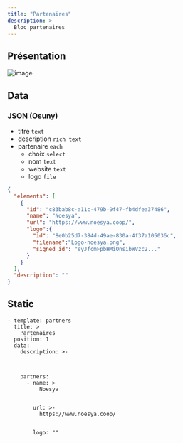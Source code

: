 ```yaml
---
title: "Partenaires"
description: >
  Bloc partenaires
---
```


## Présentation

![image](https://user-images.githubusercontent.com/4457294/160695991-7349a7ee-d4b1-4b34-b785-068cdbf2ed1d.png)


## Data

### JSON (Osuny)

* titre ```text```
* description  ```rich text```
* partenaire ```each```
  * choix ```select```
  * nom ```text```
  * website ```text```
  * logo ```file```

```json
{
  "elements": [
    {
      "id": "c83bab8c-a11c-479b-9f47-fb4dfea37486", 
      "name": "Noesya", 
      "url": "https://www.noesya.coop/", 
      "logo":{
        "id": "8e0b25d7-384d-49ae-830a-4f37a105036c", 
        "filename":"Logo-noesya.png", 
        "signed_id": "eyJfcmFpbHMiOnsibWVzc2..."
      }
    }
  ], 
  "description": ""
}
```

## Static

```
- template: partners
  title: >
    Partenaires
  position: 1
  data:
    description: >-
        


    partners:
      - name: >
          Noesya


        url: >-
          https://www.noesya.coop/


        logo: ""
```